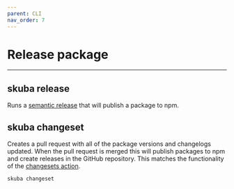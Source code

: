 ```yaml
---
parent: CLI
nav_order: 7
---
```


# Release package

---

## skuba release

Runs a [semantic release] that will publish a package to npm.

## skuba changeset

Creates a pull request with all of the package versions and changelogs updated. When the pull request is merged this will publish packages to npm and create releases in the GitHub repository. This matches the functionality of the [changesets action].

```shell
skuba changeset
```

[changesets action]: https://github.com/changesets/action
[semantic release]: https://github.com/semantic-release/semantic-release
